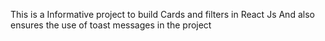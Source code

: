 This is a Informative project to build Cards and filters in React Js And also ensures the use of toast messages in the project
 
